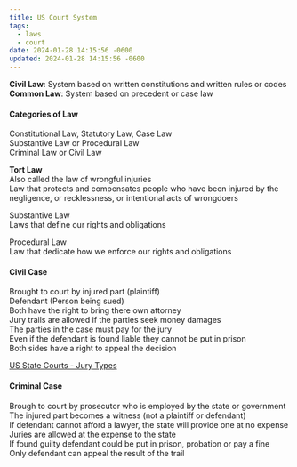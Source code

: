 ```yaml
---
title: US Court System
tags:
  - laws
  - court
date: 2024-01-28 14:15:56 -0600
updated: 2024-01-28 14:15:56 -0600
---
```


**Civil Law**: System based on written constitutions and written rules or codes  
**Common Law**: System based on precedent or case law

#### Categories of Law
Constitutional Law, Statutory Law, Case Law  
Substantive Law or Procedural Law  
Criminal Law or Civil Law

**Tort Law**  
Also called the law of wrongful injuries  
Law that protects and compensates people who have been injured by the negligence, or recklessness, or intentional acts of wrongdoers

Substantive Law  
Laws that define our rights and obligations  

Procedural Law  
Law that dedicate how we enforce our rights and obligations

#### Civil Case  
Brought to court by injured part (plaintiff)  
Defendant (Person being sued)  
Both have the right to bring there own attorney  
Jury trails are allowed if the parties seek money damages  
The parties in the case must pay for the jury  
Even if the defendant is found liable they cannot be put in prison  
Both sides have a right to appeal the decision

[US State Courts - Jury Types](https://www.uscourts.gov/services-forms/jury-service/types-juries)

#### Criminal Case
Brough to court by prosecutor who is employed by the state or government  
The injured part becomes a witness (not a plaintiff or defendant)  
If defendant cannot afford a lawyer, the state will provide one at no expense  
Juries are allowed at the expense to the state  
If found guilty defendant could be put in prison, probation or pay a fine  
Only defendant can appeal the result of the trail